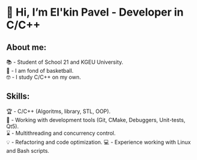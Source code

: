 # 👋 Hi, I’m El'kin Pavel - Developer in C/C++

## About me:
📚 - Student of School 21 and KGEU University.  
🏀 - I am fond of basketball.  
🤓 - I study C/C++ on my own.  
## Skills:
🏆 - C/C++ (Algoritms, library, STL, OOP).  
🧰 - Working with development tools (Git, CMake, Debuggers, Unit-tests, Qt5).  
⌛ - Multithreading and concurrency control.  
💡 - Refactoring and code optimization.
💻 - Experience working with Linux and Bash scripts.
